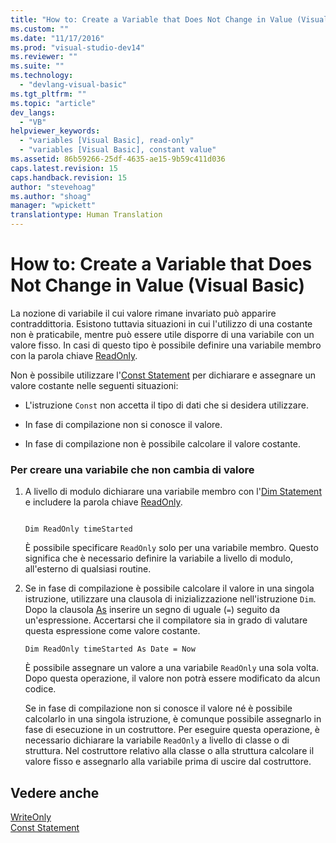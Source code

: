 ```yaml
---
title: "How to: Create a Variable that Does Not Change in Value (Visual Basic) | Microsoft Docs"
ms.custom: ""
ms.date: "11/17/2016"
ms.prod: "visual-studio-dev14"
ms.reviewer: ""
ms.suite: ""
ms.technology: 
  - "devlang-visual-basic"
ms.tgt_pltfrm: ""
ms.topic: "article"
dev_langs: 
  - "VB"
helpviewer_keywords: 
  - "variables [Visual Basic], read-only"
  - "variables [Visual Basic], constant value"
ms.assetid: 86b59266-25df-4635-ae15-9b59c411d036
caps.latest.revision: 15
caps.handback.revision: 15
author: "stevehoag"
ms.author: "shoag"
manager: "wpickett"
translationtype: Human Translation
---
```

# How to: Create a Variable that Does Not Change in Value (Visual Basic)
La nozione di variabile il cui valore rimane invariato può apparire contraddittoria.  Esistono tuttavia situazioni in cui l'utilizzo di una costante non è praticabile, mentre può essere utile disporre di una variabile con un valore fisso.  In casi di questo tipo è possibile definire una variabile membro con la parola chiave [ReadOnly](../../../../visual-basic/language-reference/modifiers/readonly.md).  
  
 Non è possibile utilizzare l'[Const Statement](../../../../visual-basic/language-reference/statements/const-statement.md) per dichiarare e assegnare un valore costante nelle seguenti situazioni:  
  
-   L'istruzione `Const` non accetta il tipo di dati che si desidera utilizzare.  
  
-   In fase di compilazione non si conosce il valore.  
  
-   In fase di compilazione non è possibile calcolare il valore costante.  
  
### Per creare una variabile che non cambia di valore  
  
1.  A livello di modulo dichiarare una variabile membro con l'[Dim Statement](../../../../visual-basic/language-reference/statements/dim-statement.md) e includere la parola chiave [ReadOnly](../../../../visual-basic/language-reference/modifiers/readonly.md).  
  
    ```  
  
    Dim ReadOnly timeStarted  
    ```  
  
     È possibile specificare `ReadOnly` solo per una variabile membro.  Questo significa che è necessario definire la variabile a livello di modulo, all'esterno di qualsiasi routine.  
  
2.  Se in fase di compilazione è possibile calcolare il valore in una singola istruzione, utilizzare una clausola di inizializzazione nell'istruzione `Dim`.  Dopo la clausola [As](../../../../visual-basic/language-reference/statements/as-clause.md) inserire un segno di uguale \(`=`\) seguito da un'espressione.  Accertarsi che il compilatore sia in grado di valutare questa espressione come valore costante.  
  
    ```  
    Dim ReadOnly timeStarted As Date = Now  
    ```  
  
     È possibile assegnare un valore a una variabile `ReadOnly` una sola volta.  Dopo questa operazione, il valore non potrà essere modificato da alcun codice.  
  
     Se in fase di compilazione non si conosce il valore né è possibile calcolarlo in una singola istruzione, è comunque possibile assegnarlo in fase di esecuzione in un costruttore.  Per eseguire questa operazione, è necessario dichiarare la variabile `ReadOnly` a livello di classe o di struttura.  Nel costruttore relativo alla classe o alla struttura calcolare il valore fisso e assegnarlo alla variabile prima di uscire dal costruttore.  
  
## Vedere anche  
 [WriteOnly](../../../../visual-basic/language-reference/modifiers/writeonly.md)   
 [Const Statement](../../../../visual-basic/language-reference/statements/const-statement.md)